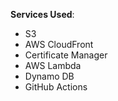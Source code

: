 **Services Used**:

- S3
- AWS CloudFront
- Certificate Manager
- AWS Lambda
- Dynamo DB
- GitHub Actions
